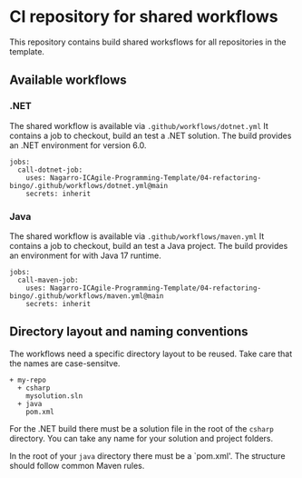 # CI repository for shared workflows

This repository contains build shared worksflows for all repositories in the template. 

## Available workflows

### .NET

The shared workflow is available via `.github/workflows/dotnet.yml` It contains a job to checkout, build an test a .NET solution. The build provides an .NET environment for version 6.0.

```
jobs:  
  call-dotnet-job:
    uses: Nagarro-ICAgile-Programming-Template/04-refactoring-bingo/.github/workflows/dotnet.yml@main
    secrets: inherit
```

### Java

The shared workflow is available via `.github/workflows/maven.yml` It contains a job to checkout, build an test a Java project. The build provides an environment for with Java 17 runtime.

```
jobs:  
  call-maven-job:
    uses: Nagarro-ICAgile-Programming-Template/04-refactoring-bingo/.github/workflows/maven.yml@main
    secrets: inherit
```

## Directory layout and naming conventions

The workflows need a specific directory layout to be reused. Take care that the names are case-sensitve.

```
+ my-repo
  + csharp
    mysolution.sln
  + java
    pom.xml
```

For the .NET build there must be a solution file in the root of the `csharp` directory. You can take any name for your solution and project folders.

In the root of your `java` directory there must be a `pom.xml'. The structure should follow common Maven rules.
